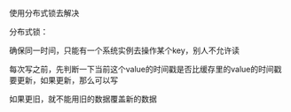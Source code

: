 使用分布式锁去解决

分布式锁：

确保同一时间，只能有一个系统实例去操作某个key，别人不允许读



每次写之前，先判断一下当前这个value的时间戳是否比缓存里的value的时间戳要更新，如果更新，那么可以写

如果更旧，就不能用旧的数据覆盖新的数据